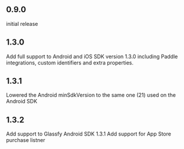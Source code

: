 ## 0.9.0

initial release

## 1.3.0

Add full support to Android and iOS SDK version 1.3.0 including Paddle integrations, custom identifiers and extra properties.

## 1.3.1

Lowered the Android minSdkVersion to the same one (21) used on the Android SDK

## 1.3.2

Add support to Glassfy Android SDK 1.3.1
Add support for App Store purchase listner
